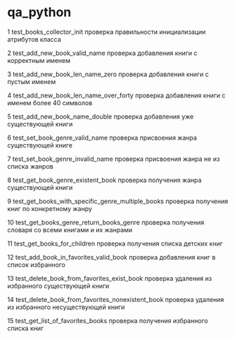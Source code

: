 # qa_python
1 test_books_collector_init проверка правильности инициализации атрибутов класса

2 test_add_new_book_valid_name проверка добавления книги с корректным именем

3 test_add_new_book_len_name_zero проверка добавления книги с пустым именем

4 test_add_new_book_len_name_over_forty проверка добавления книги с именем более 40 символов

5 test_add_new_book_name_double проверка добавления уже существующей книги

6 test_set_book_genre_valid_name проверка присвоения жанра существующей книге

7 test_set_book_genre_invalid_name проверка присвоения жанра не из списка жанров

8 test_get_book_genre_existent_book проверка получения жанра существующей книги

9 test_get_books_with_specific_genre_multiple_books проверка получения книг по конкретному жанру

10 test_get_books_genre_return_books_genre проверка получения словаря со всеми книгами и их жанрами

11 test_get_books_for_children проверка получения списка детских книг

12 test_add_book_in_favorites_valid_book проверка добавления книг в список избранного

13 test_delete_book_from_favorites_exist_book проверка удаления из избранного существующей книги

14 test_delete_book_from_favorites_nonexistent_book проверка удаления из избранного несуществующей книги

15 test_get_list_of_favorites_books проверка получения избранного списка книг 
